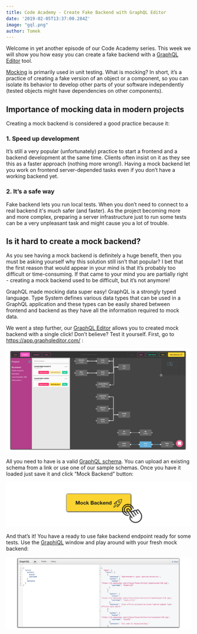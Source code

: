 ```yaml
---
title: Code Academy - Create Fake Backend with GraphQL Editor
date: '2019-02-05T13:37:00.284Z'
image: "gql.png"
author: Tomek
---
```


Welcome in yet another episode of our Code Academy series. This week we will show you how 
easy you can create a fake backend with a [GraphQL Editor](https://graphqleditor.com) tool.

[Mocking](https://en.wikipedia.org/wiki/Mock_object) is primarily used in unit testing. What is mocking? In short, it’s a practice of creating a fake version of an object or a component, so you can isolate its behavior to develop other parts of your software independently (tested objects might have dependencies on other components). 

## Importance of mocking data in modern projects

Creating a mock backend is considered a good practice because it:
### 1. Speed up development 
It’s still a very popular (unfortunately) practice to start a frontend and a backend development at the same time. Clients often insist on it as they see this as a faster approach (nothing more wrong!).  Having a mock backend let you work on frontend server-depended tasks even if you don’t have a working backend yet. 

### 2. It’s a safe way
Fake backend lets you run local tests. When you don’t need to connect to a real backend it's much safer (and faster). As the project becoming more and more complex, preparing a server infrastructure just to run some tests can be a very unpleasant task and might cause you a lot of trouble.


## Is it hard to create a mock backend?


As you see having a mock backend is definitely a huge benefit, then you must be asking yourself why this solution still isn’t that popular? I bet that the first reason that would appear in your mind is that it’s probably too difficult or time-consuming.  If that came to your mind you are partially right - creating a mock backend used to be difficult, but it’s not anymore! 

GraphQL made mocking data super easy! GraphQL is a strongly typed language. Type System defines various data types that can be used in a GraphQL application and these types can be easily shared between frontend and backend as they have all the information required to mock data.

We went a step further, our [GraphQL Editor](https://graphqleditor.com) allows you to created mock backend with a single click! Don’t believe? Test it yourself. First, go to https://app.graphqleditor.com/ :

![Create fake backend with GraphQL Editor](graphqleditor.png)

All you need to have is a valid [GraphQL schema](https://graphql.org/learn/schema/). You can upload an existing schema from a link or use one of our sample schemas. Once you have it loaded just save it and click “Mock Backend” button:

![One click fake backend deploy!](deploy.png)

And that’s it! You have a ready to use fake backend endpoint ready for some tests. Use the [GraphiQL](https://github.com/graphql/graphiql) window and play around with your fresh mock backend:

![Ready Fake Data](fakedata.png)





